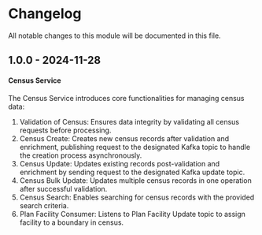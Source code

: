 # Changelog
All notable changes to this module will be documented in this file.

## 1.0.0 - 2024-11-28
#### Census Service
The Census Service introduces core functionalities for managing census data:

1. Validation of Census: Ensures data integrity by validating all census requests before processing.
2. Census Create: Creates new census records after validation and enrichment, publishing request to the designated Kafka topic to handle the creation process asynchronously.
3. Census Update: Updates existing records post-validation and enrichment by sending request to the designated Kafka update topic.
4. Census Bulk Update: Updates multiple census records in one operation after successful validation.
5. Census Search: Enables searching for census records with the provided search criteria.
6. Plan Facility Consumer: Listens to Plan Facility Update topic to assign facility to a boundary in census.